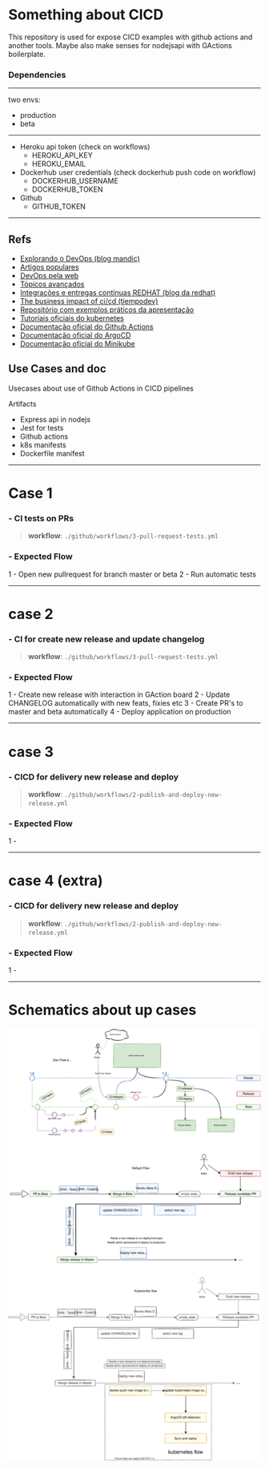 # Something about CICD

This repository is used for expose CICD examples with github actions and another tools. Maybe also make senses for nodejsapi with GActions boilerplate.

### Dependencies

---

two envs:

- production
- beta

---

- Heroku api token (check on workflows)
  - HEROKU_API_KEY
  - HEROKU_EMAIL
- Dockerhub user credentials (check dockerhub push code on workflow)
  - DOCKERHUB_USERNAME
  - DOCKERHUB_TOKEN
- Github
  - GITHUB_TOKEN

---

## Refs

- [Explorando o DevOps (blog mandic)]()
- [Artigos populares]()
- [DevOps pela web]()
- [Tópicos avançados]()
- [Integrações e entregas contínuas REDHAT (blog da redhat)]()
- [The business impact of ci/cd (tiempodev)]()
- [Repositório com exemplos práticos da apresentação]()
- [Tutoriais oficiais do kubernetes]()
- [Documentação oficial do Github Actions]()
- [Documentação oficial do ArgoCD]()
- [Documentação oficial do Minikube]()

## Use Cases and doc

Usecases about use of Github Actions in CICD pipelines

Artifacts

- Express api in nodejs
- Jest for tests
- Github actions
- k8s manifests
- Dockerfile manifest

---

# Case 1

### - CI tests on PRs

> **workflow**: `./github/workflows/3-pull-request-tests.yml`

### - Expected Flow

1 - Open new pullrequest for branch master or beta
2 - Run automatic tests

---

# case 2

### - CI for create new release and update changelog

> **workflow**: `./github/workflows/3-pull-request-tests.yml`

### - Expected Flow

1 - Create new release with interaction in GAction board
2 - Update CHANGELOG automatically with new feats, fixies etc
3 - Create PR's to master and beta automatically
4 - Deploy application on production

---

# case 3

### - CICD for delivery new release and deploy

> **workflow**: `./github/workflows/2-publish-and-deploy-new-release.yml`

### - Expected Flow

1 -

---

# case 4 (extra)

### - CICD for delivery new release and deploy

> **workflow**: `./github/workflows/2-publish-and-deploy-new-release.yml`

### - Expected Flow

1 -

---

# Schematics about up cases

![](./GCI.drawio.svg)
